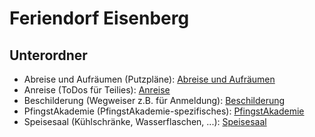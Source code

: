 # Feriendorf Eisenberg

## Unterordner
- Abreise und Aufräumen (Putzpläne): [Abreise und Aufräumen](Abreise_und_Aufreaumen/README.md)
- Anreise (ToDos für Teilies): [Anreise](Anreise/README.md)
- Beschilderung (Wegweiser z.B. für Anmeldung): [Beschilderung](Beschilderung/README.md)
- PfingstAkademie (PfingstAkademie-spezifisches): [PfingstAkademie](PfingstAkademie/README.md)
- Speisesaal (Kühlschränke, Wasserflaschen, ...): [Speisesaal](Speisesaal/README.md)
